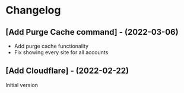 # Changelog

## [Add Purge Cache command] - (2022-03-06)
- Add purge cache functionality
- Fix showing every site for all accounts

## [Add Cloudflare] - (2022-02-22)
Initial version
